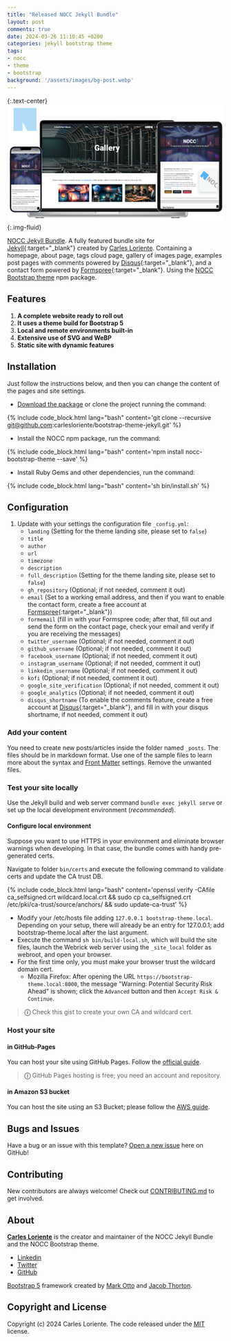 ```yaml
---
title: "Released NOCC Jekyll Bundle"
layout: post
comments: true
date: 2024-03-26 11:10:45 +0200
categories: jekyll bootstrap theme
tags:
- nocc
- theme
- bootstrap
background: '/assets/images/bg-post.webp'
---
```


{:.text-center}
![NOCC Jekyll Bundle webshots](/assets/images/nocc-showcase.webp){:.img-fluid}

[NOCC Jekyll Bundle](https://bootstrap-theme.notesoncloudcomputing.com/). A fully featured bundle site for [Jekyll](https://jekyllrb.com/){:target="_blank"} created by [Carles Loriente](https://github.com/carlesloriente).
Containing a homepage, about page, tags cloud page, gallery of images page, examples post pages with comments powered by [Disqus](https://disqus.com/){:target="_blank"}, and a contact form powered by [Formspree](https://formspree.io/){:target="_blank"}.
Using the [NOCC Bootstrap theme](https://www.npmjs.com/nocc-bootstrap-theme) npm package.

## Features

1. **A complete website ready to roll out**
2. **It uses a theme build for Bootstrap 5**
3. **Local and remote environments built-in**
4. **Extensive use of SVG and WeBP**
5. **Static site with dynamic features**

## Installation

Just follow the instructions below, and then you can change the content of the pages and site settings.

- [Download the package](https://github.com/carlesloriente/bootstrap-theme-jekyll/archive/refs/heads/main.zip) or clone the project running the command:

{% include code_block.html lang="bash" content='git clone --recursive git@github.com:carlesloriente/bootstrap-theme-jekyll.git' %}

- Install the NOCC npm package, run the command:

{% include code_block.html lang="bash" content='npm install nocc-bootstrap-theme --save' %}

- Install Ruby Gems and other dependencies, run the command:

{% include code_block.html lang="bash" content='sh bin/install.sh' %}

## Configuration

1. Update with your settings the configuration file `_config.yml`:
   - `landing` (Setting for the theme landing site, please set to `false`)
   - `title`
   - `author`
   - `url`
   - `timezone`
   - `description`
   - `full_description` (Setting for the theme landing site, please set to `false`)
   - `gh_repository` (Optional; if not needed, comment it out)
   - `email` (Set to a working email address, and then if you want to enable the contact form, create a free account at [Formspree](https://formspree.io){:target="_blank"})
   - `formemail` (fill in with your Formspree code; after that, fill out and send the form on the contact page, check your email and verify if you are receiving the messages)
   - `twitter_username` (Optional; if not needed, comment it out)
   - `github_username` (Optional; if not needed, comment it out)
   - `facebook_username` (Optional; if not needed, comment it out)
   - `instagram_username` (Optional; if not needed, comment it out)
   - `linkedin_username` (Optional; if not needed, comment it out)
   - `kofi` (Optional; if not needed, comment it out)
   - `google_site_verification` (Optional; if not needed, comment it out)
   - `google_analytics` (Optional; if not needed, comment it out)
   - `disqus_shortname` (To enable the comments feature, create a free account at [Disqus](https://disqus.com){:target="_blank"}, and fill in with your disqus shortname, if not needed, comment it out)

### Add your content

You need to create new posts/articles inside the folder named `_posts`. The files should be in markdown format. Use one of the sample files to learn more about the syntax and [Front Matter](https://jekyllrb.com/docs/front-matter/) settings. Remove the unwanted files.

### Test your site locally

Use the Jekyll build and web server command `bundle exec jekyll serve` or set up the local development environment (*recommended*).

#### Configure local environment

Suppose you want to use HTTPS in your environment and eliminate browser warnings when developing. In that case, the bundle comes with handy pre-generated certs.

Navigate to folder `bin/certs` and execute the following command to validate certs and update the CA trust DB.

{% include code_block.html lang="bash" content='openssl verify -CAfile ca_selfsigned.crt wildcard.local.crt && sudo cp ca_selfsigned.crt /etc/pki/ca-trust/source/anchors/ && sudo update-ca-trust' %}

- Modify your /etc/hosts file adding `127.0.0.1 bootstrap-theme.local`. Depending on your setup, there will already be an entry for 127.0.0.1; add bootstrap-theme.local after the last argument.
- Execute the command `sh bin/build-local.sh`, which will build the site files, launch the Webrick web server using the `_site_local` folder as webroot, and open your browser.
- For the first time only, you must make your browser trust the wildcard domain cert.
  - Mozilla Firefox: After opening the URL `https://bootstrap-theme.local:8000`, the message "Warning: Potential Security Risk Ahead" is shown; click the `Advanced` button and then `Accept Risk & Continue`.

> **&#9432;** Check this gist to create your own CA and wildcard cert.

### Host your site

#### in GitHub-Pages

You can host your site using GitHub Pages. Follow the [official guide](https://docs.github.com/en/pages/getting-started-with-github-pages/creating-a-github-pages-site).

> **&#9432;** GitHub Pages hosting is free; you need an account and repository.

#### in Amazon S3 bucket

You can host the site using an S3 Bucket; please follow the [AWS guide](https://docs.aws.amazon.com/AmazonS3/latest/userguide/WebsiteHosting.html).

## Bugs and Issues

Have a bug or an issue with this template? [Open a new issue](https://github.com/carlesloriente/bootstrap-theme-jekyll/issues) here on GitHub!

## Contributing

New contributors are always welcome! Check out [CONTRIBUTING.md](https://github.com/carlesloriente/bootstrap-theme-jekyll/blob/master/CONTRIBUTING.md) to get involved.

## About

**[Carles Loriente](https://www.linkedin.com/in/carles-loriente/)** is the creator and maintainer of the NOCC Jekyll Bundle and the NOCC Bootstrap theme.

- [Linkedin](https://www.linkedin.com/in/carles-loriente)
- [Twitter](https://twitter.com/godarthvader)
- [GitHub](https://github.com/carlesloriente)

[Bootstrap 5](https://getbootstrap.com/) framework created by [Mark Otto](https://twitter.com/mdo) and [Jacob Thorton](https://twitter.com/fat).

## Copyright and License

Copyright (c) 2024 Carles Loriente. The code released under the [MIT](https://github.com/carlesloriente/bootstrap-theme-jekyll/blob/master/LICENSE) license.
